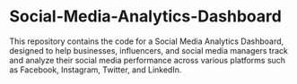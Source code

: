 # Social-Media-Analytics-Dashboard
This repository contains the code for a Social Media Analytics Dashboard, designed to help businesses, influencers, and social media managers track and analyze their social media performance across various platforms such as Facebook, Instagram, Twitter, and LinkedIn.
